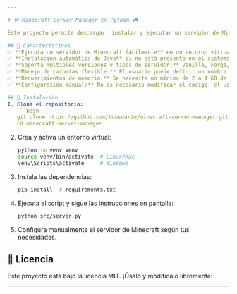 ```yaml
---

# 🛠️ Minecraft Server Manager en Python 🎮  

Este proyecto permite descargar, instalar y ejecutar un servidor de Minecraft de forma automatizada dentro de un entorno virtual de Python. Detecta si Java no está instalado y lo descarga automáticamente. Además, solicita al usuario un nombre para la carpeta del servidor, permitiendo mayúsculas, números y símbolos para mayor practicidad.  

## 🚀 Características  
✅ **Ejecuta un servidor de Minecraft fácilmente** en un entorno virtual de Python.  
✅ **Instalación automática de Java** si no está presente en el sistema.  
✅ **Soporta múltiples versiones y tipos de servidor:** Vanilla, Forge, Fabric y Paper.  
✅ **Manejo de carpetas flexible:** El usuario puede definir un nombre con mayúsculas, números y símbolos.  
✅ **Requerimientos de memoria:** Se necesita un mínimo de 2 a 4 GB de RAM.  
✅ **Configuración manual:** No es necesario modificar el código, el usuario realiza la configuración manualmente.  

## 📌 Instalación  
1. Clona el repositorio:  
   ```bash
   git clone https://github.com/tuusuario/minecraft-server-manager.git
   cd minecraft-server-manager
   ```
2. Crea y activa un entorno virtual:  
   ```bash
   python -m venv venv
   source venv/bin/activate  # Linux/Mac
   venv\Scripts\activate     # Windows
   ```
3. Instala las dependencias:  
   ```bash
   pip install -r requirements.txt
   ```
4. Ejecuta el script y sigue las instrucciones en pantalla:  
   ```bash
   python src/server.py
   ```
5. Configura manualmente el servidor de Minecraft según tus necesidades.  

## 📜 Licencia  
Este proyecto está bajo la licencia MIT. ¡Úsalo y modifícalo libremente!  

---
```

